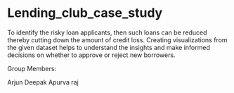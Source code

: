 # Lending_club_case_study
To identify the risky loan applicants,  then such loans can be reduced thereby cutting down the amount of credit loss.
Creating visualizations from the given dataset helps to understand the insights and make informed decisions on whether to approve or reject new borrowers.


Group Members:


Arjun Deepak
Apurva raj
